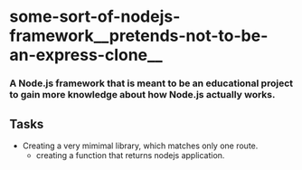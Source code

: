 # some-sort-of-nodejs-framework__pretends-not-to-be-an-express-clone__
### A Node.js framework that is meant to be an educational project to gain more knowledge about how Node.js actually works.

## Tasks

- Creating a very mimimal library, which matches only one route.
  - creating a function that returns nodejs application.

